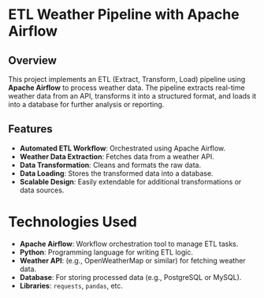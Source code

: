 
# ETL Weather Pipeline with Apache Airflow

## Overview

This project implements an ETL (Extract, Transform, Load) pipeline using **Apache Airflow** to process weather data. The pipeline extracts real-time weather data from an API, transforms it into a structured format, and loads it into a database for further analysis or reporting.

## Features

- **Automated ETL Workflow**: Orchestrated using Apache Airflow.
- **Weather Data Extraction**: Fetches data from a weather API.
- **Data Transformation**: Cleans and formats the raw data.
- **Data Loading**: Stores the transformed data into a database.
- **Scalable Design**: Easily extendable for additional transformations or data sources.

# Technologies Used

- **Apache Airflow**: Workflow orchestration tool to manage ETL tasks.
- **Python**: Programming language for writing ETL logic.
- **Weather API**: (e.g., OpenWeatherMap or similar) for fetching weather data.
- **Database**: For storing processed data (e.g., PostgreSQL or MySQL).
- **Libraries**: `requests`, `pandas`, etc.




